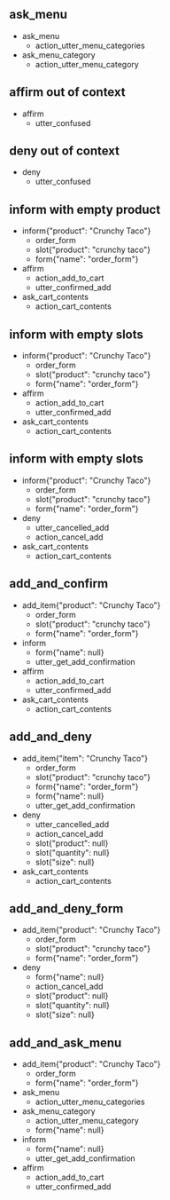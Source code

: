 ## ask_menu
* ask_menu
	- action_utter_menu_categories
* ask_menu_category
	- action_utter_menu_category

## affirm out of context
* affirm
	- utter_confused

## deny out of context
* deny
	- utter_confused

## inform with empty product
* inform{"product": "Crunchy Taco"}
	- order_form
	- slot{"product": "crunchy taco"}
	- form{"name": "order_form"}
* affirm
	- action_add_to_cart
	- utter_confirmed_add
* ask_cart_contents
	- action_cart_contents

## inform with empty slots
* inform{"product": "Crunchy Taco"}
	- order_form
	- slot{"product": "crunchy taco"}
	- form{"name": "order_form"}
* affirm
	- action_add_to_cart
	- utter_confirmed_add
* ask_cart_contents
	- action_cart_contents

## inform with empty slots
* inform{"product": "Crunchy Taco"}
	- order_form
	- slot{"product": "crunchy taco"}
	- form{"name": "order_form"}
* deny
	- utter_cancelled_add
	- action_cancel_add
* ask_cart_contents
	- action_cart_contents

## add_and_confirm
* add_item{"product": "Crunchy Taco"}
	- order_form
	- slot{"product": "crunchy taco"}
	- form{"name": "order_form"}
* inform
	- form{"name": null}
	- utter_get_add_confirmation
* affirm
	- action_add_to_cart
	- utter_confirmed_add
* ask_cart_contents
	- action_cart_contents

## add_and_deny
* add_item{"item": "Crunchy Taco"}
	- order_form
	- slot{"product": "crunchy taco"}
	- form{"name": "order_form"}
	- form{"name": null}
	- utter_get_add_confirmation
* deny
	- utter_cancelled_add
	- action_cancel_add
	- slot{"product": null}
	- slot{"quantity": null}
	- slot{"size": null}
* ask_cart_contents
	- action_cart_contents

## add_and_deny_form
* add_item{"product": "Crunchy Taco"}
	- order_form
	- slot{"product": "crunchy taco"}
	- form{"name": "order_form"}
* deny
	- form{"name": null}
	- action_cancel_add
	- slot{"product": null}
	- slot{"quantity": null}
	- slot{"size": null}

## add_and_ask_menu
* add_item{"product": "Crunchy Taco"}
	- order_form
	- form{"name": "order_form"}
* ask_menu
	- action_utter_menu_categories
* ask_menu_category
	- action_utter_menu_category
	- form{"name": null}
* inform
	- form{"name": null}
	- utter_get_add_confirmation
* affirm
	- action_add_to_cart
	- utter_confirmed_add
